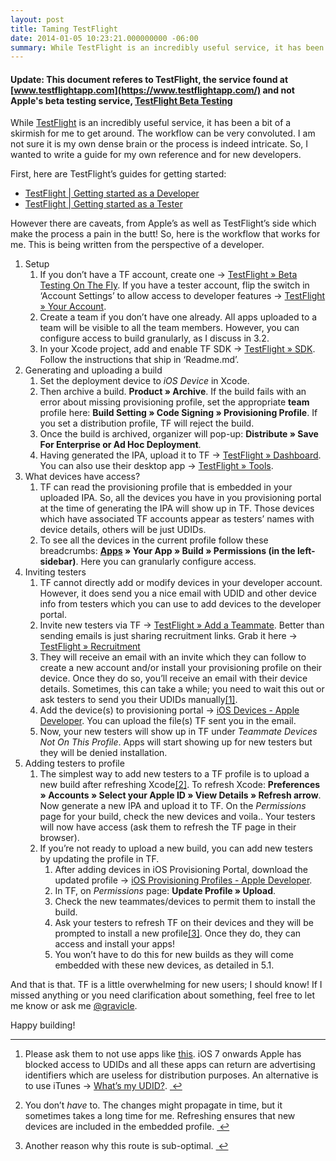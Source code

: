 ```yaml
---
layout: post
title: Taming TestFlight
date: 2014-01-05 10:23:21.000000000 -06:00
summary: While TestFlight is an incredibly useful service, it has been a bit of a skirmish for me to get around. The workflow can be very convoluted. I am not sure it is my own dense brain or the process is indeed intricate. So, I wanted to write a guide for my own reference and for new developers.
---
```


#### Update: This document referes to TestFlight, the service found at [www.testflightapp.com](https://www.testflightapp.com/) and not Apple's beta testing service, [TestFlight Beta Testing](https://developer.apple.com/testflight/)

<p>While <a href="http://help.testflightapp.com/customer/portal/articles/1352859-getting-started-as-a-developer">TestFlight</a> is an incredibly useful service, it has been a bit of a skirmish for me to get around. The workflow can be very convoluted. I am not sure it is my own dense brain or the process is indeed intricate. So, I wanted to write a guide for my own reference and for new developers.</p>

<p>First, here are TestFlight&#8217;s guides for getting started:</p>

<ul>
<li><a href="http://help.testflightapp.com/customer/portal/articles/1352859-getting-started-as-a-developer">TestFlight | Getting started as a Developer</a></li>
<li><a href="http://help.testflightapp.com/customer/portal/articles/1339397-getting-started-as-a-tester">TestFlight | Getting started as a Tester</a></li>
</ul>

<p>However there are caveats, from Apple&#8217;s as well as TestFlight&#8217;s side which make the process a pain in the butt! So, here is the workflow that works for me. This is being written from the perspective of a developer.</p>

<ol>
<li>Setup

<ol>
<li>If you don&#8217;t have a TF account, create one → <a href="https://testflightapp.com/register/">TestFlight » Beta Testing On The Fly</a>. If you have a tester account, flip the switch in &#8216;Account Settings&#8217; to allow access to developer features → <a href="https://testflightapp.com/account/">TestFlight » Your Account</a>.</li>
<li>Create a team if you don&#8217;t have one already. All apps uploaded to a team will be visible to all the team members. However, you can configure access to build granularly, as I discuss in 3.2.</li>
<li>In your Xcode project, add and enable TF SDK → <a href="https://testflightapp.com/sdk/download/">TestFlight » SDK</a>. Follow the instructions that ship in &#8216;Readme.md&#8217;.</li>
</ol></li>
<li>Generating and uploading a build

<ol>
<li>Set the deployment device to <em>iOS Device</em> in Xcode.</li>
<li>Then archive a build. <strong>Product » Archive</strong>. If the build fails with an error about missing provisioning profile, set the appropriate <strong>team</strong> profile here: <strong>Build Setting » Code Signing » Provisioning Profile</strong>. If you set a distribution profile, TF will reject the build.</li>
<li>Once the build is archived, organizer will pop-up: <strong>Distribute » Save For Enterprise or Ad Hoc Deployment</strong>.</li>
<li>Having generated the IPA, upload it to TF → <a href="https://testflightapp.com/dashboard/">TestFlight » Dashboard</a>. You can also use their desktop app → <a href="https://testflightapp.com/dashboard/tools">TestFlight » Tools</a>.</li>
</ol></li>
<li>What devices have access?

<ol>
<li>TF can read the provisioning profile that is embedded in your uploaded IPA. So, all the devices you have in you provisioning portal at the time of generating the IPA will show up in TF. Those devices which have associated TF accounts appear as testers&#8217; names with device details, others will be just UDIDs.</li>
<li>To see all the devices in the current profile follow these breadcrumbs: <strong><a href="https://testflightapp.com/dashboard/applications/">Apps</a> » Your App » Build » Permissions (in the left-sidebar)</strong>. Here you can granularly configure access.</li>
</ol></li>
<li>Inviting testers

<ol>
<li>TF cannot directly add or modify devices in your developer account. However, it does send you a nice email with UDID and other device info from testers which you can use to add devices to the developer portal.</li>
<li>Invite new testers via TF → <a href="https://testflightapp.com/dashboard/team/members/add/">TestFlight » Add a Teammate</a>. Better than sending emails is just sharing recruitment links. Grab it here → <a href="https://www.testflightapp.com/dashboard/team/recruitment/edit">TestFlight » Recruitment</a></li>
<li>They will receive an email with an invite which they can follow to create a new account and/or install your provisioning profile on their device. Once they do so, you&#8217;ll receive an email with their device details. Sometimes, this can take a while; you need to wait this out or ask testers to send you their UDIDs manually<a href="#fn:1" id="fnref:1" title="see footnote" class="footnote">[1]</a>.</li>
<li>Add the device(s) to provisioning portal → <a href="https://developer.apple.com/account/ios/device/deviceList.action">iOS Devices - Apple Developer</a>. You can upload the file(s) TF sent you in the email.</li>
<li>Now, your new testers will show up in TF under <em>Teammate Devices Not On This Profile</em>. Apps will start showing up for new testers but they will be denied installation.</li>
</ol></li>
<li>Adding testers to profile

<ol>
<li>The simplest way to add new testers to a TF profile is to upload a new build after refreshing Xcode<a href="#fn:2" id="fnref:2" title="see footnote" class="footnote">[2]</a>. To refresh Xcode: <strong>Preferences » Accounts » Select your Apple ID » View Details » Refresh arrow</strong>. Now generate a new IPA and upload it to TF. On the <em>Permissions</em> page for your build, check the new devices and voila.. Your testers will now have access (ask them to refresh the TF page in their browser).</li>
<li>If you&#8217;re not ready to upload a new build, you can add new testers by updating the profile in TF.

<ol>
<li>After adding devices in iOS Provisioning Portal, download the updated profile → <a href="https://developer.apple.com/account/ios/profile/profileList.action">iOS Provisioning Profiles - Apple Developer</a>.</li>
<li>In TF, on <em>Permissions</em> page: <strong>Update Profile » Upload</strong>.</li>
<li>Check the new teammates/devices to permit them to install the build.</li>
<li>Ask your testers to refresh TF on their devices and they will be prompted to install a new profile<a href="#fn:3" id="fnref:3" title="see footnote" class="footnote">[3]</a>. Once they do, they can access and install your apps!</li>
<li>You won&#8217;t have to do this for new builds as they will come embedded with these new devices, as detailed in 5.1.</li>
</ol></li>
</ol></li>
</ol>

<p>And that is that. TF is a little overwhelming for new users; I should know! If I missed anything or you need clarification about something, feel free to let me know or ask me <a href="https://twitter.com/gravicle">@gravicle</a>.</p>

<p>Happy building!</p>

<div class="footnotes">
<hr />
<ol>

<li id="fn:1">
<p>Please ask them to not use apps like <a href="https://itunes.apple.com/us/app/udid-sender/id306603975?mt=8">this</a>. iOS 7 onwards Apple has blocked access to UDIDs and all these apps can return are advertising identifiers which are useless for distribution purposes. An alternative is to use iTunes → <a href="http://whatsmyudid.com/">What&#8217;s my UDID?</a>. <a href="#fnref:1" title="return to article" class="reversefootnote">&#160;&#8617;</a></p>
</li>

<li id="fn:2">
<p>You don&#8217;t <em>have</em> to. The changes might propagate in time, but it sometimes takes a long time for me. Refreshing ensures that new devices are included in the embedded profile. <a href="#fnref:2" title="return to article" class="reversefootnote">&#160;&#8617;</a></p>
</li>

<li id="fn:3">
<p>Another reason why this route is sub-optimal. <a href="#fnref:3" title="return to article" class="reversefootnote">&#160;&#8617;</a></p>
</li>

</ol>
</div>
